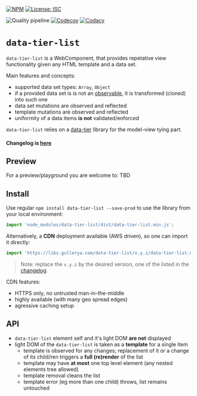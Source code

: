 [![NPM](https://img.shields.io/npm/v/data-tier-list.svg?label=npm%20data-tier-list)](https://www.npmjs.com/package/data-tier-list)
[![License: ISC](https://img.shields.io/badge/License-ISC-blue.svg)](./license.md)


![Quality pipeline](https://github.com/gullerya/data-tier-list/workflows/Quality%20pipeline/badge.svg)
[![Codecov](https://img.shields.io/codecov/c/github/gullerya/data-tier-list/master.svg)](https://codecov.io/gh/gullerya/data-tier-list/branch/master)
[![Codacy](https://img.shields.io/codacy/grade/056de1a3a7c740678d517a0ee0b41b4f.svg?logo=codacy)](https://app.codacy.com/app/gullerya/data-tier-list)

# `data-tier-list`

`data-tier-list` is a WebComponent, that provides repetative view functionality given any HTML template and a data set.

Main features and concepts:
- supported data set types: `Array`, `Object`
- if a provided data set is is not an [observable](https://github.com/gullerya/object-observer/blob/master/docs/observable.md), it is transformed (cloned) into such one
- data set mutations are observed and reflected
- template mutations are observed and reflected
- uniformity of a data items **is not** validated/enforced

`data-tier-list` relies on a [data-tier](https://github.com/gullerya/data-tier) library for the model-view tying part.

#### Changelog is [here](docs/changelog.md)

## Preview

For a preview/playground you are welcome to:
TBD

## Install

Use regular `npm install data-tier-list --save-prod` to use the library from your local environment:
```js
import 'node_modules/data-tier-list/dist/data-tier-list.min.js';
```

Alternatively, a __CDN__ deployment available (AWS driven), so one can import it directly:
```js
import 'https://libs.gullerya.com/data-tier-list/x.y.z/data-tier-list.min.js';
```

> Note: replace the `x.y.z` by the desired version, one of the listed in the [changelog](docs/changelog.md).

CDN features:
- HTTPS only, no untrusted man-in-the-middle
- highly available (with many geo spread edges)
- agressive caching setup

## API

- `data-tier-list` element self and it's light DOM __are not__ displayed
- light DOM of the `data-tier-list` is taken as a __template__ for a single item
	- template is observed for any changes; replacement of it or a change of its child/ren triggers a __full (re)render__ of the list
	- template may have __at most__ one top level element (any nested elements tree allowed)
	- template removal cleans the list
	- template error (eg more than one child) throws, list remains untouched
